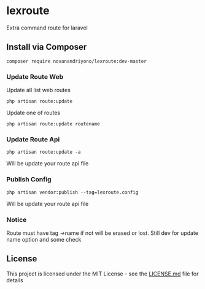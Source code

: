 # lexroute
Extra command route for laravel

## Install via Composer

```
composer require novanandriyono/lexroute:dev-master
```

### Update Route Web

Update all list web routes 

```
php artisan route:update
```

Update one of routes

```
php artisan route:update routename
```

### Update Route Api

```
php artisan route:update -a
```

Will be update your route api file


### Publish Config

```
php artisan vendor:publish --tag=lexroute.config
```

Will be update your route api file

### Notice
Route must have tag ->name if not will be erased or lost.
Still dev for update name option and some check

## License

This project is licensed under the MIT License - see the [LICENSE.md](LICENSE.md) file for details
